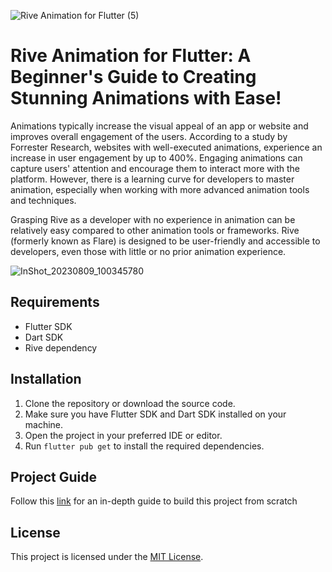 ![Rive Animation for Flutter (5)](https://github.com/nikkieke/rive_tutorial/assets/95222620/6a9784fb-4810-4a76-9c28-42fc1e4321ef)

# Rive Animation for Flutter: A Beginner's Guide to Creating Stunning Animations with Ease!

Animations typically increase the visual appeal of an app or website and improves overall engagement of the users. According to a study by Forrester Research, websites with well-executed animations, experience an increase in user engagement by up to 400%. Engaging animations can capture users' attention and encourage them to interact more with the platform. However, there is a learning curve for developers to master animation, especially when working with more advanced animation tools and techniques.

Grasping Rive as a developer with no experience in animation can be relatively easy compared to other animation tools or frameworks. Rive (formerly known as Flare) is designed to be user-friendly and accessible to developers, even those with little or no prior animation experience.

![InShot_20230809_100345780](https://github.com/nikkieke/rive_tutorial/assets/95222620/f2d91b45-a10f-4b84-b536-8cd886c9c8be)


## Requirements

- Flutter SDK
- Dart SDK 
- Rive dependency 

## Installation

1. Clone the repository or download the source code.
2. Make sure you have Flutter SDK and Dart SDK installed on your machine.
3. Open the project in your preferred IDE or editor.
4. Run `flutter pub get` to install the required dependencies.

## Project Guide

Follow this [link]() for an in-depth guide to build this project from scratch

## License

This project is licensed under the [MIT License](LICENSE).
